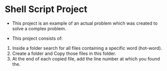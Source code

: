 # Shell Script Project

- This project is an example of an actual problem which was created to solve a complex problem.

- This project consists of: 
1. Inside a folder search for all files containing a specific word (hot-word).
2. Create a folder and Copy those files in this folder.
3. At the end of each copied file, add the line number at which you found the.

